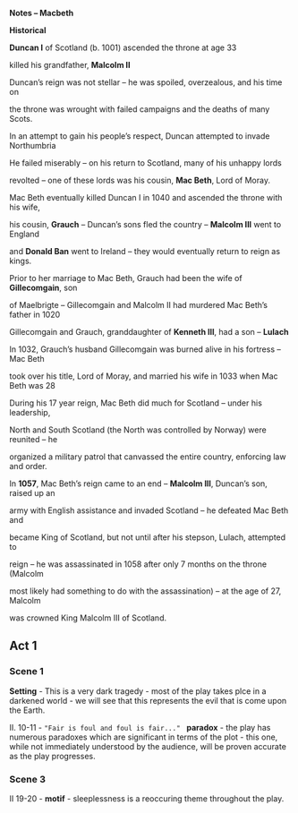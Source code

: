 **Notes – <span class="underline">Macbeth</span>**

**Historical**

**<span class="underline">Duncan I</span>** of Scotland (b. 1001) ascended the throne at age 33

killed his grandfather, **<span class="underline">Malcolm II</span>**

Duncan’s reign was not stellar – he was spoiled, overzealous, and his time on

the throne was wrought with failed campaigns and the deaths of many Scots.

In an attempt to gain his people’s respect, Duncan attempted to invade Northumbria

He failed miserably – on his return to Scotland, many of his unhappy lords

revolted – one of these lords was his cousin, **<span class="underline">Mac Beth</span>**, Lord of Moray.

Mac Beth eventually killed Duncan I in 1040 and ascended the throne with his wife,

his cousin, **<span class="underline">Grauch</span>** – Duncan’s sons fled the country – **<span class="underline">Malcolm III</span>** went to England

and **<span class="underline">Donald Ban</span>** went to Ireland – they would eventually return to reign as kings.

Prior to her marriage to Mac Beth, Grauch had been the wife of **<span class="underline">Gillecomgain</span>**, son

of Maelbrigte – Gillecomgain and Malcolm II had murdered Mac Beth’s father in 1020

Gillecomgain and Grauch, granddaughter of **<span class="underline">Kenneth III</span>**, had a son – **<span class="underline">Lulach</span>**

In 1032, Grauch’s husband Gillecomgain was burned alive in his fortress – Mac Beth

took over his title, Lord of Moray, and married his wife in 1033 when Mac Beth was 28

During his 17 year reign, Mac Beth did much for Scotland – under his leadership,

North and South Scotland (the North was controlled by Norway) were reunited – he

organized a military patrol that canvassed the entire country, enforcing law and order.

In **<span class="underline">1057</span>**, Mac Beth’s reign came to an end – **<span class="underline">Malcolm III</span>**, Duncan’s son, raised up an

army with English assistance and invaded Scotland – he defeated Mac Beth and

became King of Scotland, but not until after his stepson, Lulach, attempted to

reign – he was assassinated in 1058 after only 7 months on the throne (Malcolm

most likely had something to do with the assassination) – at the age of 27, Malcolm

was crowned King Malcolm III of Scotland.





## Act 1

### Scene 1
**Setting** - This is a very dark tragedy - most of the play takes plce in a darkened world - we will see that this represents the evil that is come upon the Earth.

II. 10-11 - ```"Fair is foul and foul is fair..." ``` **paradox** - the play has numerous paradoxes which are significant in terms of the plot - this one, while not immediately understood by the audience, will be proven accurate as the play progresses.

### Scene 3 
II 19-20 - **motif** - sleeplessness is a reoccuring theme throughout the play.